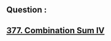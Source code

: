## Question : 
<h2> <a href="https://leetcode.com/problems/combination-sum-iv/">377. Combination Sum IV</a>

